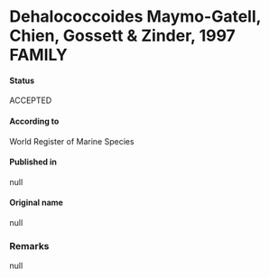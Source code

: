 Dehalococcoides Maymo-Gatell, Chien, Gossett & Zinder, 1997 FAMILY
=======

#### Status
ACCEPTED

#### According to
World Register of Marine Species

#### Published in
null

#### Original name
null

### Remarks
null